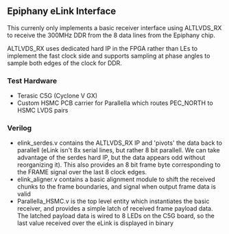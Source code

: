 ## Epiphany eLink Interface

This currenly only implements a basic receiver interface using ALTLVDS_RX
to receive the 300MHz DDR from the 8 data lines from the Epiphany chip.

ALTLVDS_RX uses dedicated hard IP in the FPGA rather than LEs to implement the fast clock side
and supports sampling at phase angles to sample both edges of the clock for DDR.

### Test Hardware

* Terasic C5G (Cyclone V GX)
* Custom HSMC PCB carrier for Parallella which routes PEC_NORTH to HSMC LVDS pairs

### Verilog

* elink_serdes.v contains the ALTLVDS_RX IP and 'pivots' the data back to parallell (eLink isn't 8x serial lines, but rather 8 bit parallell. We can take advantage of the serdes hard IP, but the data appears odd without reorganizing it). This also provides an 8 bit frame byte corresponding to the FRAME signal over the last 8 clock edges.
* elink_aligner.v contains a basic alignment module to shift the received chunks to the frame boundaries, and signal when output frame data is valid
* Parallella_HSMC.v is the top level entity which instantiates the basic receiver, and provides a simple latch of received frame payload data. The latched payload data is wired to 8 LEDs on the C5G board, so the last value received over the eLink is displayed in binary



